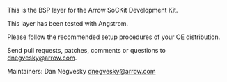 This is the BSP layer for the Arrow SoCKit Development Kit. 

This layer has been tested with Angstrom.

Please follow the recommended setup procedures of your OE distribution.

Send pull requests, patches, comments or questions to dnegvesky@arrow.com.

Maintainers: Dan Negvesky <dnegvesky@arrow.com>


             